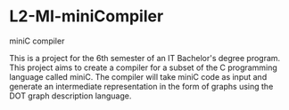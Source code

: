 # L2-MI-miniCompiler
miniC compiler

This is a project for the 6th semester of an IT Bachelor's degree program.
This project aims to create a compiler for a subset of the C programming language called miniC. The compiler will take miniC code as input and generate an intermediate representation in the form of graphs using the DOT graph description language.
